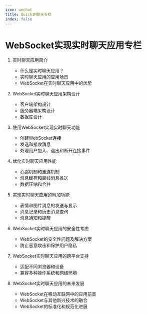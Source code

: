 ```yaml
---
icon: wechat
title: QuickIM聊天专栏
index: false
---
```


# WebSocket实现实时聊天应用专栏

1. 实时聊天应用简介
   - 什么是实时聊天应用？
   - 实时聊天应用的应用场景
   - WebSocket在实时聊天应用中的优势

2. WebSocket实时聊天应用架构设计
   - 客户端架构设计
   - 服务器端架构设计
   - 数据库设计

3. 使用WebSocket实现实时聊天功能
   - 创建WebSocket连接
   - 发送和接收消息
   - 处理用户加入、退出和断开连接事件

4. 优化实时聊天应用性能
   - 心跳机制和重连机制
   - 消息缓存和离线消息推送
   - 数据压缩和合并

5. 实现实时聊天应用的附加功能
   - 表情和图片消息的发送与显示
   - 消息记录和历史消息查询
   - 消息通知和提醒

6. WebSocket实时聊天应用的安全性考虑
   - WebSocket的安全性问题及解决方案
   - 防止恶意攻击和保护用户隐私

7. WebSocket实时聊天应用的跨平台支持
   - 适配不同浏览器和设备
   - 兼容多种操作系统和网络环境

8. WebSocket实时聊天应用的未来发展
   - WebSocket在移动互联网中的应用前景
   - WebSocket与其他新兴技术的融合
   - WebSocket的标准化和规范化进展